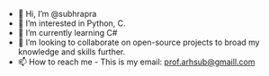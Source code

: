 - 👋 Hi, I’m @subhrapra
- 👀 I’m interested in Python, C.
- 🌱 I’m currently learning C#
- 💞️ I’m looking to collaborate on open-source projects to broad my knowledge and skills further.
- 📫 How to reach me - This is my email: prof.arhsub@gmaill.com

<!---
subhrapra/subhrapra is a ✨ special ✨ repository because its `README.md` (this file) appears on your GitHub profile.
You can click the Preview link to take a look at your changes.
--->
